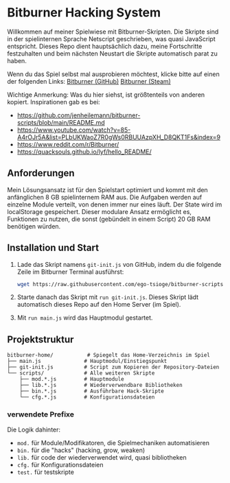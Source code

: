 # Bitburner Hacking System

Willkommen auf meiner Spielwiese mit Bitburner-Skripten. Die Skripte sind in der spielinternen Sprache Netscript geschrieben, was quasi JavaScript entspricht. Dieses Repo dient hauptsächlich dazu, meine Fortschritte festzuhalten und beim nächsten Neustart die Skripte automatisch parat zu haben.

Wenn du das Spiel selbst mal ausprobieren möchtest, klicke bitte auf einen der folgenden Links:
[Bitburner (GitHub)](https://danielyxie.github.io/bitburner/) 
[Bitburner (Steam)](https://store.steampowered.com/app/1812820/Bitburner/)

Wichtige Anmerkung: Was du hier siehst, ist größtenteils von anderen kopiert. 
Inspirationen gab es bei:
- https://github.com/jenheilemann/bitburner-scripts/blob/main/README.md
- https://www.youtube.com/watch?v=85-A4rOJr5A&list=PLbUKWaoZ7R0gWs0RBUUAzpXH_D8QKT1Fs&index=9
- https://www.reddit.com/r/Bitburner/
- https://quacksouls.github.io/lyf/hello_README/

## Anforderungen

Mein Lösungsansatz ist für den Spielstart optimiert und kommt mit den anfänglichen 8 GB spielinternem RAM aus. Die Aufgaben werden auf einzelne Module verteilt, von denen immer nur eines läuft. Der State wird im localStorage gespeichert. Dieser modulare Ansatz ermöglicht es, Funktionen zu nutzen, die sonst (gebündelt in einem Script) 20 GB RAM benötigen würden.

## Installation und Start

1. Lade das Skript namens `git-init.js` von GitHub, indem du die folgende Zeile im Bitburner Terminal ausführst:
    ```bash
    wget https://raw.githubusercontent.com/ego-tsioge/bitburner-scripts/main/bitburner-home/git-init.js git-init.js
    ```

2. Starte danach das Skript mit `run git-init.js`. 
   Dieses Skript lädt automatisch dieses Repo auf den Home Server (im Spiel).

3. Mit `run main.js` wird das Hauptmodul gestartet.

## Projektstruktur

```
bitburner-home/           # Spiegelt das Home-Verzeichnis im Spiel
├── main.js              # Hauptmodul/Einstiegspunkt
├── git-init.js          # Script zum Kopieren der Repository-Dateien
└── scripts/             # Alle weiteren Skripte
    ├── mod.*.js         # Hauptmodule
    ├── lib.*.js         # Wiederverwendbare Bibliotheken
    ├── bin.*.js         # Ausführbare Hack-Skripte
    └── cfg.*.js         # Konfigurationsdateien
```

### verwendete Prefixe
Die Logik dahinter:
- `mod.` für Module/Modifikatoren, die Spielmechaniken automatisieren
- `bin.` für die "hacks" (hacking, grow, weaken)
- `lib.` für code der wiederverwendet wird, quasi bibliotheken
- `cfg.` für Konfigurationsdateien
- `test.` für testskripte
